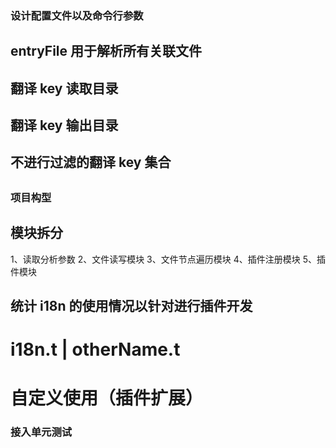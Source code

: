 ### 设计配置文件以及命令行参数

## entryFile 用于解析所有关联文件

## 翻译 key 读取目录

## 翻译 key 输出目录

## 不进行过滤的翻译 key 集合

##

### 项目构型

## 模块拆分

1、读取分析参数
2、文件读写模块
3、文件节点遍历模块
4、插件注册模块
5、插件模块

## 统计 i18n 的使用情况以针对进行插件开发

# i18n.t | otherName.t

# 自定义使用（插件扩展）

### 接入单元测试
